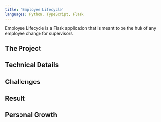 ```yaml
---
title: 'Employee Lifecycle'
languages: Python, TypeScript, Flask
---
```


Employee Lifecycle is a Flask application that is meant to be the hub of any employee change for supervisors

## The Project

## Technical Details

## Challenges

## Result

## Personal Growth